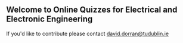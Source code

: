 ## Welcome to Online Quizzes for Electrical and Electronic Engineering

If you'd like to contribute please contact david.dorran@tudublin.ie


<a href='./images/test.svg' width='100' height='100'>

